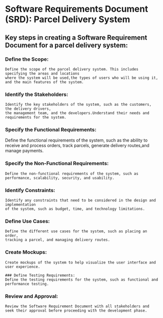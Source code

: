    # Software Requirements Document (SRD):  Parcel Delivery System
   ## Key steps in creating a Software Requirement Document for a parcel delivery system:

 ###   Define the Scope: 
    Define the scope of the parcel delivery system. This includes specifying the areas and locations 
    where the system will be used,the types of users who will be using it, and the main features of the system.

  ###   Identify the Stakeholders: 
    Identify the key stakeholders of the system, such as the customers, the delivery drivers, 
    the management team, and the developers.Understand their needs and requirements for the system.

   ###    Specify the Functional Requirements: 
   Define the functional requirements of the system, such as the ability to receive and process orders, 
   track parcels, generate delivery routes,and manage payments.

 ###       Specify the Non-Functional Requirements: 
    Define the non-functional requirements of the system, such as performance, scalability, security, and usability.

   ###  Identify Constraints: 
    Identify any constraints that need to be considered in the design and implementation 
    of the system, such as budget, time, and technology limitations.

   ###  Define Use Cases: 
    Define the different use cases for the system, such as placing an order, 
    tracking a parcel, and managing delivery routes.

   ###  Create Mockups: 
    Create mockups of the system to help visualize the user interface and user experience.

    ### Define Testing Requirements: 
    Define the testing requirements for the system, such as functional and performance testing.

  ###   Review and Approval: 
    Review the Software Requirement Document with all stakeholders and
    seek their approval before proceeding with the development phase.
